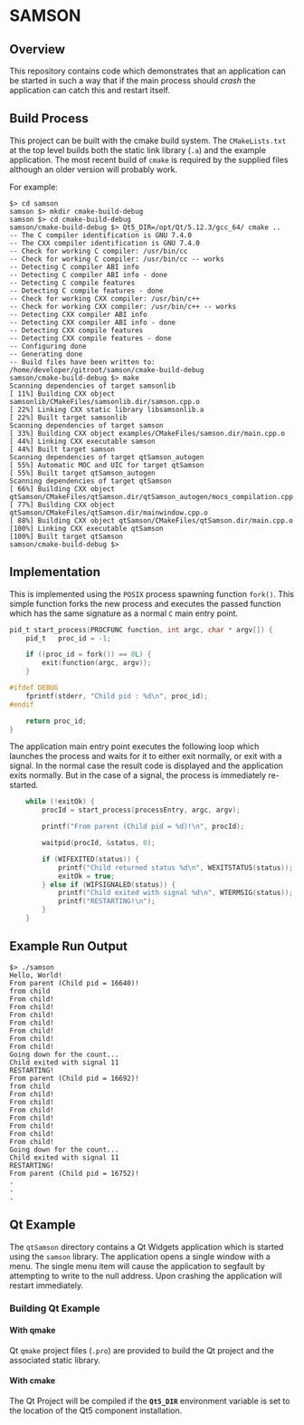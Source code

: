 # SAMSON

## Overview

This repository contains code which demonstrates that an application can be started in such a way that if the main process should *crash* the application can catch this and restart itself.

## Build Process

This project can be built with the cmake build system. The `CMakeLists.txt` at the top level builds both the static link library (`.a`) and the example application. The most recent build of `cmake` is required by the supplied files although an older version will probably work.

For example:
```
$> cd samson
samson $> mkdir cmake-build-debug
samson $> cd cmake-build-debug
samson/cmake-build-debug $> Qt5_DIR=/opt/Qt/5.12.3/gcc_64/ cmake ..
-- The C compiler identification is GNU 7.4.0
-- The CXX compiler identification is GNU 7.4.0
-- Check for working C compiler: /usr/bin/cc
-- Check for working C compiler: /usr/bin/cc -- works
-- Detecting C compiler ABI info
-- Detecting C compiler ABI info - done
-- Detecting C compile features
-- Detecting C compile features - done
-- Check for working CXX compiler: /usr/bin/c++
-- Check for working CXX compiler: /usr/bin/c++ -- works
-- Detecting CXX compiler ABI info
-- Detecting CXX compiler ABI info - done
-- Detecting CXX compile features
-- Detecting CXX compile features - done
-- Configuring done
-- Generating done
-- Build files have been written to: /home/developer/gitroot/samson/cmake-build-debug
samson/cmake-build-debug $> make
Scanning dependencies of target samsonlib
[ 11%] Building CXX object samsonlib/CMakeFiles/samsonlib.dir/samson.cpp.o
[ 22%] Linking CXX static library libsamsonlib.a
[ 22%] Built target samsonlib
Scanning dependencies of target samson
[ 33%] Building CXX object examples/CMakeFiles/samson.dir/main.cpp.o
[ 44%] Linking CXX executable samson
[ 44%] Built target samson
Scanning dependencies of target qtSamson_autogen
[ 55%] Automatic MOC and UIC for target qtSamson
[ 55%] Built target qtSamson_autogen
Scanning dependencies of target qtSamson
[ 66%] Building CXX object qtSamson/CMakeFiles/qtSamson.dir/qtSamson_autogen/mocs_compilation.cpp.o
[ 77%] Building CXX object qtSamson/CMakeFiles/qtSamson.dir/mainwindow.cpp.o
[ 88%] Building CXX object qtSamson/CMakeFiles/qtSamson.dir/main.cpp.o
[100%] Linking CXX executable qtSamson
[100%] Built target qtSamson
samson/cmake-build-debug $>
```

## Implementation

This is implemented using the `POSIX` process spawning function `fork()`. This simple function forks the new process and executes the passed function which has the same signature as a normal `C` main entry point.

```c
pid_t start_process(PROCFUNC function, int argc, char * argv[]) {
    pid_t   proc_id = -1;

    if ((proc_id = fork()) == 0L) {
        exit(function(argc, argv));
    }

#ifdef DEBUG
    fprintf(stderr, "Child pid : %d\n", proc_id);
#endif

    return proc_id;
}
```

The application main entry point executes the following loop which launches the process and waits for it to either exit normally, or exit with a signal. In the normal case the result code is displayed and the application exits normally. But in the case of a signal, the process is immediately re-started.

```c
    while (!exitOk) {
        procId = start_process(processEntry, argc, argv);

        printf("From parent (Child pid = %d)!\n", procId);

        waitpid(procId, &status, 0);

        if (WIFEXITED(status)) {
            printf("Child returned status %d\n", WEXITSTATUS(status));
            exitOk = true;
        } else if (WIFSIGNALED(status)) {
            printf("Child exited with signal %d\n", WTERMSIG(status));
            printf("RESTARTING!\n");
        }
    }
```
## Example Run Output

```shell script
$> ./samson 
Hello, World!
From parent (Child pid = 16640)!
from child
From child!
From child!
From child!
From child!
From child!
From child!
From child!
Going down for the count...
Child exited with signal 11
RESTARTING!
From parent (Child pid = 16692)!
from child
From child!
From child!
From child!
From child!
From child!
From child!
From child!
Going down for the count...
Child exited with signal 11
RESTARTING!
From parent (Child pid = 16752)!
.
.
.
```
## Qt Example

The `qtSamson` directory contains a Qt Widgets application which is started using the `samson` library. The application opens a single window with a menu. The single menu item will cause the application to segfault by attempting to write to the null address. Upon crashing the application will restart immediately.

### Building Qt Example

#### With qmake

Qt `qmake` project files (`.pro`) are provided to build the Qt project and the associated static library.

#### With cmake

The Qt Project will be compiled if the **`Qt5_DIR`** environment variable is set to the location of the Qt5 component installation.


